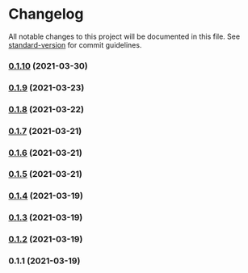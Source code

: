 # Changelog

All notable changes to this project will be documented in this file. See [standard-version](https://github.com/conventional-changelog/standard-version) for commit guidelines.

### [0.1.10](https://gitlab.com/oddwes/strava-boards/compare/v0.1.9...v0.1.10) (2021-03-30)

### [0.1.9](https://gitlab.com/oddwes/strava-boards/compare/v0.1.8...v0.1.9) (2021-03-23)

### [0.1.8](https://gitlab.com/oddwes/strava-boards/compare/v0.1.7...v0.1.8) (2021-03-22)

### [0.1.7](https://gitlab.com/oddwes-main/strava-boards/compare/v0.1.6...v0.1.7) (2021-03-21)

### [0.1.6](https://gitlab.com/oddwes-main/strava-boards/compare/v0.1.5...v0.1.6) (2021-03-21)

### [0.1.5](https://gitlab.com/oddwes/strava-boards/compare/v0.1.4...v0.1.5) (2021-03-21)

### [0.1.4](https://gitlab.com/oddwes/strava-boards/compare/v0.1.3...v0.1.4) (2021-03-19)

### [0.1.3](https://gitlab.com/oddwes/strava-boards/compare/v0.1.2...v0.1.3) (2021-03-19)

### [0.1.2](https://gitlab.com/oddwes/strava-boards/compare/v0.1.1...v0.1.2) (2021-03-19)

### 0.1.1 (2021-03-19)
